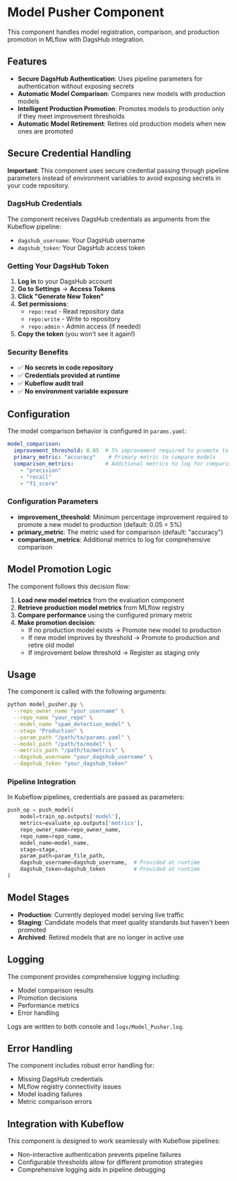 # Model Pusher Component

This component handles model registration, comparison, and production promotion in MLflow with DagsHub integration.

## Features

- **Secure DagsHub Authentication**: Uses pipeline parameters for authentication without exposing secrets
- **Automatic Model Comparison**: Compares new models with production models
- **Intelligent Production Promotion**: Promotes models to production only if they meet improvement thresholds
- **Automatic Model Retirement**: Retires old production models when new ones are promoted

## Secure Credential Handling

**Important**: This component uses secure credential passing through pipeline parameters instead of environment variables to avoid exposing secrets in your code repository.

### DagsHub Credentials

The component receives DagsHub credentials as arguments from the Kubeflow pipeline:

- `dagshub_username`: Your DagsHub username
- `dagshub_token`: Your DagsHub access token

### Getting Your DagsHub Token

1. **Log in** to your DagsHub account
2. **Go to Settings** → **Access Tokens**
3. **Click "Generate New Token"**
4. **Set permissions**:
   - `repo:read` - Read repository data
   - `repo:write` - Write to repository
   - `repo:admin` - Admin access (if needed)
5. **Copy the token** (you won't see it again!)

### Security Benefits

- ✅ **No secrets in code repository**
- ✅ **Credentials provided at runtime**
- ✅ **Kubeflow audit trail**
- ✅ **No environment variable exposure**

## Configuration

The model comparison behavior is configured in `params.yaml`:

```yaml
model_comparison:
  improvement_threshold: 0.05  # 5% improvement required to promote to production
  primary_metric: "accuracy"    # Primary metric to compare models
  comparison_metrics:          # Additional metrics to log for comparison
    - "precision"
    - "recall"
    - "f1_score"
```

### Configuration Parameters

- **improvement_threshold**: Minimum percentage improvement required to promote a new model to production (default: 0.05 = 5%)
- **primary_metric**: The metric used for comparison (default: "accuracy")
- **comparison_metrics**: Additional metrics to log for comprehensive comparison

## Model Promotion Logic

The component follows this decision flow:

1. **Load new model metrics** from the evaluation component
2. **Retrieve production model metrics** from MLflow registry
3. **Compare performance** using the configured primary metric
4. **Make promotion decision**:
   - If no production model exists → Promote new model to production
   - If new model improves by threshold → Promote to production and retire old model
   - If improvement below threshold → Register as staging only

## Usage

The component is called with the following arguments:

```bash
python model_pusher.py \
  --repo_owner_name "your_username" \
  --repo_name "your_repo" \
  --model_name "spam_detection_model" \
  --stage "Production" \
  --param_path "/path/to/params.yaml" \
  --model_path "/path/to/model" \
  --metrics_path "/path/to/metrics" \
  --dagshub_username "your_dagshub_username" \
  --dagshub_token "your_dagshub_token"
```

### Pipeline Integration

In Kubeflow pipelines, credentials are passed as parameters:

```python
push_op = push_model(
    model=train_op.outputs['model'],
    metrics=evaluate_op.outputs['metrics'],
    repo_owner_name=repo_owner_name,
    repo_name=repo_name,
    model_name=model_name,
    stage=stage,
    param_path=param_file_path,
    dagshub_username=dagshub_username,  # Provided at runtime
    dagshub_token=dagshub_token         # Provided at runtime
)
```

## Model Stages

- **Production**: Currently deployed model serving live traffic
- **Staging**: Candidate models that meet quality standards but haven't been promoted
- **Archived**: Retired models that are no longer in active use

## Logging

The component provides comprehensive logging including:
- Model comparison results
- Promotion decisions
- Performance metrics
- Error handling

Logs are written to both console and `logs/Model_Pusher.log`.

## Error Handling

The component includes robust error handling for:
- Missing DagsHub credentials
- MLflow registry connectivity issues
- Model loading failures
- Metric comparison errors

## Integration with Kubeflow

This component is designed to work seamlessly with Kubeflow pipelines:
- Non-interactive authentication prevents pipeline failures
- Configurable thresholds allow for different promotion strategies
- Comprehensive logging aids in pipeline debugging
